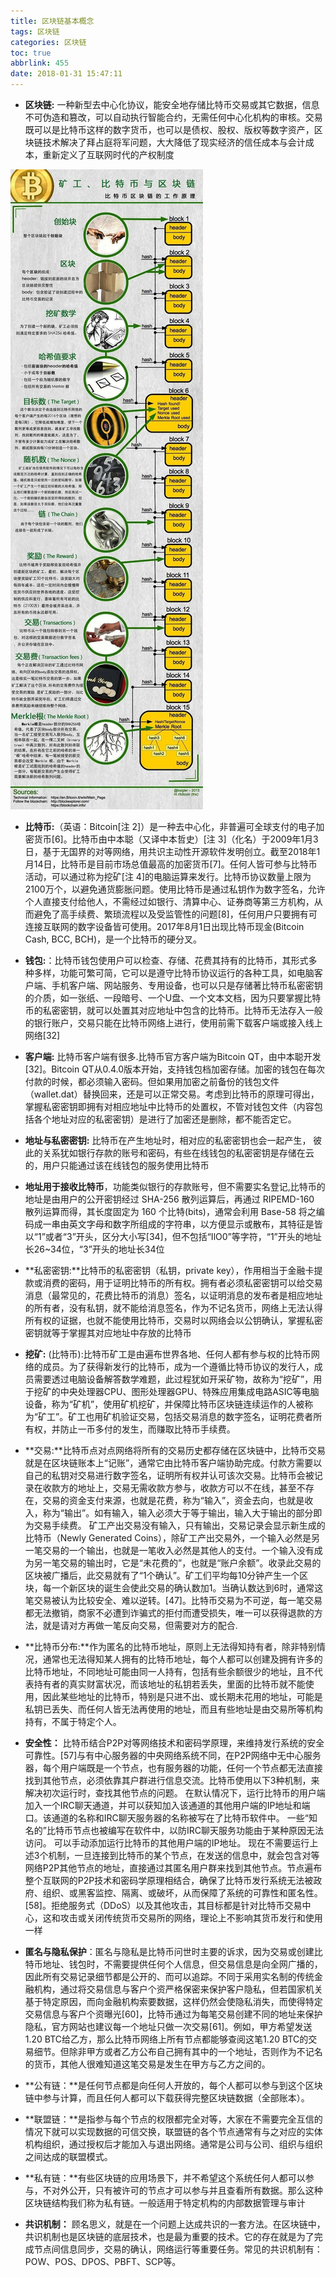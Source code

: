 ```yaml
---
title: 区块链基本概念
tags: 区块链
categories: 区块链
toc: true
abbrlink: 455
date: 2018-01-31 15:47:11
---
```


- **区块链:** 一种新型去中心化协议，能安全地存储比特币交易或其它数据，信息不可伪造和篡改，可以自动执行智能合约，无需任何中心化机构的审核。交易既可以是比特币这样的数字货币，也可以是债权、股权、版权等数字资产，区块链技术解决了拜占庭将军问题，大大降低了现实经济的信任成本与会计成本，重新定义了互联网时代的产权制度

![](https://raw.githubusercontent.com/zhulg/allpic/master/qukuailian.jpg)


- **比特币:**（英语：Bitcoin[注 2]）是一种去中心化，非普遍可全球支付的电子加密货币[6]。比特币由中本聪（又译中本哲史）[注 3]（化名）于2009年1月3日，基于无国界的对等网络，用共识主动性开源软件发明创立。截至2018年1月14日，比特币是目前市场总值最高的加密货币[7]。任何人皆可参与比特币活动，可以通过称为挖矿[注 4]的电脑运算来发行。比特币协议数量上限为2100万个，以避免通货膨胀问题。使用比特币是通过私钥作为数字签名，允许个人直接支付给他人，不需经过如银行、清算中心、证券商等第三方机构，从而避免了高手续费、繁琐流程以及受监管性的问题[8]，任何用户只要拥有可连接互联网的数字设备皆可使用。2017年8月1日出现比特币现金(Bitcoin Cash, BCC, BCH)，是一个比特币的硬分叉。

- **钱包:**：比特币钱包使用户可以检查、存储、花费其持有的比特币，其形式多种多样，功能可繁可简，它可以是遵守比特币协议运行的各种工具，如电脑客户端、手机客户端、网站服务、专用设备，也可以只是存储著比特币私密密钥的介质，如一张纸、一段暗号、一个U盘、一个文本文档，因为只要掌握比特币的私密密钥，就可以处置其对应地址中包含的比特币。比特币无法存入一般的银行账户，交易只能在比特币网络上进行，使用前需下载客户端或接入线上网络[32]

- **客户端:** 比特币客户端有很多.比特币官方客户端为Bitcoin QT，由中本聪开发[32]。Bitcoin QT从0.4.0版本开始，支持钱包档加密存储。加密的钱包在每次付款的时候，都必须输入密码。但如果用加密之前备份的钱包文件（wallet.dat）替换回来，还是可以正常交易。考虑到比特币的原理可得出，掌握私密密钥即拥有对相应地址中比特币的处置权，不管对钱包文件（内容包括各个地址对应的私密密钥）是进行了加密还是删除，都不能否定它。
- **地址与私密密钥:** 比特币在产生地址时，相对应的私密密钥也会一起产生， 彼此的关系犹如银行存款的账号和密码，有些在线钱包的私密密钥是存储在云的，用户只能通过该在线钱包的服务使用比特币
- **地址用于接收比特币**，功能类似银行的存款账号，但不需要实名登记,比特币的地址是由用户的公开密钥经过 SHA-256 散列运算后，再通过 RIPEMD-160 散列运算而得，其长度固定为 160 个比特(bits)，通常会利用 Base-58 将之编码成一串由英文字母和数字所组成的字符串，以方便显示或散布，其特征是皆以“1”或者“3”开头，区分大小写[34]，但不包括“IlO0”等字符，“1”开头的地址长26~34位，“3”开头的地址长34位
- **私密密钥:**比特币的私密密钥（私钥，private key），作用相当于金融卡提款或消费的密码，用于证明比特币的所有权。拥有者必须私密密钥可以给交易消息（最常见的，花费比特币的消息）签名，以证明消息的发布者是相应地址的所有者，没有私钥，就不能给消息签名，作为不记名货币，网络上无法认得所有权的证据，也就不能使用比特币，交易时以网络会以公钥确认，掌握私密密钥就等于掌握其对应地址中存放的比特币
- **挖矿:** (比特币):比特币矿工是由遍布世界各地、任何人都有参与权的比特币网络的成员。为了获得新发行的比特币，成为一个遵循比特币协议的发行人，成员需要透过电脑设备解答数学难题，此过程犹如开采矿物，故称为“挖矿”，用于挖矿的中央处理器CPU、图形处理器GPU、特殊应用集成电路ASIC等电脑设备，称为“矿机”，使用矿机挖矿，并保障比特币区块链连续运作的人被称为“矿工”。矿工也用矿机验证交易，包括交易消息的数字签名，证明花费者所有权，并防止一币多付的发生，而赚取比特币手续费。

- **交易:**比特币点对点网络将所有的交易历史都存储在区块链中，比特币交易就是在区块链账本上“记账”，通常它由比特币客户端协助完成。付款方需要以自己的私钥对交易进行数字签名，证明所有权并认可该次交易。比特币会被记录在收款方的地址上，交易无需收款方参与，收款方可以不在线，甚至不存在，交易的资金支付来源，也就是花费，称为“输入”，资金去向，也就是收入，称为“输出”。如有输入，输入必须大于等于输出，输入大于输出的部分即为交易手续费。
矿工产出交易没有输入，只有输出，交易记录会显示新生成的比特币（Newly Generated Coins），除矿工产出交易外，一个输入必然是另一笔交易的一个输出，也就是一笔收入必然是其他人的支付。一个输入没有成为另一笔交易的输出时，它是“未花费的”，也就是“账户余额”。收录此交易的区块被广播后，此交易就有了“1个确认”。矿工们平均每10分钟产生一个区块，每一个新区块的诞生会使此交易的确认数加1。当确认数达到6时，通常这笔交易被认为比较安全、难以逆转。[47]。比特币交易为不可逆，每一笔交易都无法撤销，商家不必遭到诈骗式的拒付而遭受损失，唯一可以获得退款的方法，就是请对方再做一笔反向交易，但需要对方的配合.
- **比特币分布:**作为匿名的比特币地址，原则上无法得知持有者，除非特别情况，通常也无法得知某人拥有的比特币地址，每个人都可以创建及拥有许多的比特币地址，不同地址可能由同一人持有，包括有些余额很少的地址，且不代表持有者的真实财富状况，而该地址的私钥若丢失，里面的比特币就不能使用，因此某些地址的比特币，特别是只进不出、或长期未花用的地址，可能是私钥已丢失、而任何人皆无法再使用的地址，而且有些地址是由交易所等机构持有，不属于特定个人。

- **安全性：** 比特币结合P2P对等网络技术和密码学原理，来维持发行系统的安全可靠性。[57]与有中心服务器的中央网络系统不同，在P2P网络中无中心服务器，每个用户端既是一个节点，也有服务器的功能，任何一个节点都无法直接找到其他节点，必须依靠其户群进行信息交流。比特币使用以下3种机制，来解决初次运行时，查找其他节点的问题。
在默认情况下，运行比特币的用户端加入一个IRC聊天通道，并可以获知加入该通道的其他用户端的IP地址和端口。该通道的名称和IRC聊天服务器的名称被写在了比特币软件中。
一些“知名的”比特币节点也被编写在软件中，以防IRC聊天服务功能由于某种原因无法访问。
可以手动添加运行比特币的其他用户端的IP地址。
现在不需要运行上述3个机制，一旦连接到比特币的某个节点，在发送的信息中，就会包含对等网络P2P其他节点的地址，直接通过其匿名用户群来找到其他节点。节点遍布整个互联网的P2P技术和密码学原理相结合，确保了比特币发行系统无法被政府、组织、或黑客监控、隔离、或破坏，从而保障了系统的可靠性和匿名性。[58]。拒绝服务式（DDoS）以及其他攻击，其目标都是针对比特币交易中心，这和攻击或关闭传统货币交易所的网络，理论上不影响其货币发行和使用一样

- **匿名与隐私保护**：匿名与隐私是比特币问世时主要的诉求，因为交易或创建比特币地址、钱包时，不需要提供任何个人信息，但交易信息是向全网广播的，因此所有交易记录细节都是公开的、而可以追踪。不同于采用实名制的传统金融机构，通过将交易信息与客户个资严格保密来保护客户隐私，但若国家机关基于特定原因，而向金融机构索要数据，这样仍然会使隐私消失，而使得特定交易信息与客户个资曝光[60]，比特币通过为每笔交易创建不同的地址来保护隐私，官方网站也建议每一个地址只做一次交易[61]。例如，甲方希望发送1.20 BTC给乙方，那么比特币网络上所有节点都能够查阅这笔1.20 BTC的交易细节。但除非甲方或者乙方公布自己拥有其中的一个地址，否则作为不记名的货币，其他人很难知道这笔交易是发生在甲方与乙方之间的。

- **公有链：**是任何节点都是向任何人开放的，每个人都可以参与到这个区块链中参与计算，而且任何人都可以下载获得完整区块链数据（全部账本）。

- **联盟链：**是指参与每个节点的权限都完全对等，大家在不需要完全互信的情况下就可以实现数据的可信交换，联盟链的各个节点通常有与之对应的实体机构组织，通过授权后才能加入与退出网络。通常是公司与公司、组织与组织之间达成的联盟模式。

- **私有链：**有些区块链的应用场景下，并不希望这个系统任何人都可以参与，不对外公开，只有被许可的节点才可以参与并且查看所有数据。那么这种区块链结构我们称为私有链。一般适用于特定机构的内部数据管理与审计
- **共识机制：** 顾名思义，就是在一个问题上达成共识的一套方法。在区块链中，共识机制也是区块链的底层技术，也是最为重要的技术。它的存在就是为了完成节点间信息同步，交易的确认，网络运行等重要任务。常见的共识机制有：POW、POS、DPOS、PBFT、SCP等。